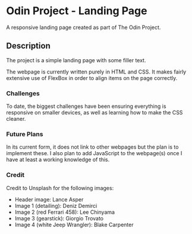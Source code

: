 # Odin Project - Landing Page
A responsive landing page created as part of The Odin Project.

## Description

The project is a simple landing page with some filler text.

The webpage is currently written purely in HTML and CSS.
It makes fairly extensive use of FlexBox in order to align items on
the page correctly.

### Challenges

To date, the biggest challenges have been ensuring everything is 
responsive on smaller devices, as well as learning how to make the CSS
cleaner.

### Future Plans

In its current form, it does not link to other webpages but the plan
is to implement these. I also plan to add JavaScript to the webpage(s)
once I have at least a working knowledge of this.

### Credit

Credit to Unsplash for the following images:
- Header image: Lance Asper
- Image 1 (detailing): Deniz Demirci
- Image 2 (red Ferrari 458): Lee Chinyama
- Image 3 (gearstick): Giorgio Trovato
- Image 4 (white Jeep Wrangler): Blake Carpenter


